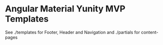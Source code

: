 Angular Material Yunity MVP Templates
====================

See
./templates for Footer, Header and Navigation and
./partials for content-pages